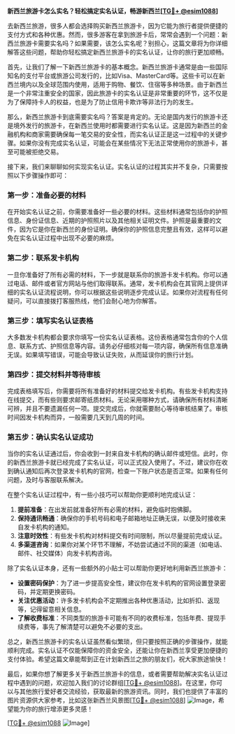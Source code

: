 **新西兰旅游卡怎么实名？轻松搞定实名认证，畅游新西兰[[TG💪+ @esim1088](https://t.me/s/esim1088)]**

去新西兰旅游，很多人都会选择购买新西兰旅游卡，因为它能为旅行者提供便捷的支付方式和各种优惠。然而，很多游客在拿到旅游卡后，常常会遇到一个问题：新西兰旅游卡需要实名吗？如果需要，该怎么实名呢？别担心，这篇文章将为你详细解答这些问题，帮助你轻松搞定新西兰旅游卡的实名认证，让你的旅行更加顺畅。

首先，让我们了解一下新西兰旅游卡的基本概念。新西兰旅游卡通常是由一些国际知名的支付平台或旅游公司发行的，比如Visa、MasterCard等。这些卡可以在新西兰境内以及全球范围内使用，适用于购物、餐饮、住宿等多种场景。由于新西兰是一个非常注重安全的国家，因此旅游卡的实名认证是非常重要的环节，这不仅是为了保障持卡人的权益，也是为了防止信用卡欺诈等非法行为的发生。

那么，新西兰旅游卡到底需要实名吗？答案是肯定的。无论是国内发行的旅游卡还是境外发行的旅游卡，在新西兰使用时都需要进行实名认证。这是因为新西兰的金融机构和商家需要确保每一笔交易的安全性，而实名认证正是这一过程中的关键步骤。如果你没有完成实名认证，可能会在某些情况下无法正常使用你的旅游卡，甚至可能被拒绝交易。

接下来，我们来聊聊如何实现实名认证。实名认证的过程其实并不复杂，只需要按照以下步骤操作即可：

### 第一步：准备必要的材料

在开始实名认证之前，你需要准备好一些必要的材料。这些材料通常包括你的护照信息、身份证信息、近期的护照照片以及其他相关证明文件。护照是最重要的文件，因为它是你在新西兰的身份证明。确保你的护照信息完整且有效，这样可以避免在实名认证过程中出现不必要的麻烦。

### 第二步：联系发卡机构

一旦你准备好了所有必需的材料，下一步就是联系你的旅游卡发卡机构。你可以通过电话、邮件或者官方网站与他们取得联系。通常，发卡机构会在其官网上提供详细的实名认证流程说明，你可以根据这些说明逐步完成认证。如果你对流程有任何疑问，可以直接拨打客服热线，他们会耐心地为你解答。

### 第三步：填写实名认证表格

大多数发卡机构都会要求你填写一份实名认证表格。这份表格通常包含你的个人信息、联系方式、护照信息等内容。请务必仔细核对每一项内容，确保所有信息准确无误。如果填写错误，可能会导致认证失败，从而延误你的旅行计划。

### 第四步：提交材料并等待审核

完成表格填写后，你需要将所有准备好的材料提交给发卡机构。有些发卡机构支持在线提交，而有些则要求邮寄纸质材料。无论采用哪种方式，请确保所有材料清晰可辨，并且不要遗漏任何一项。提交完成后，你就需要耐心等待审核结果了。审核时间因发卡机构而异，一般需要几天到几周的时间。

### 第五步：确认实名认证成功

当你的实名认证通过后，你会收到一封来自发卡机构的确认邮件或短信。此时，你的新西兰旅游卡就已经完成了实名认证，可以正式投入使用了。不过，建议你在收到确认通知后再次登录发卡机构的官网，检查一下账户状态是否正常。如果有任何问题，及时与客服联系解决。

在整个实名认证过程中，有一些小技巧可以帮助你更顺利地完成认证：

1. **提前准备**：在出发前就准备好所有必需的材料，避免临时抱佛脚。
2. **保持通讯畅通**：确保你的手机号码和电子邮箱地址正确无误，以便及时接收来自发卡机构的通知。
3. **注意时效性**：有些发卡机构对材料提交有时间限制，所以尽量提前完成认证。
4. **多渠道咨询**：如果你对某个环节不理解，不妨尝试通过不同的渠道（如电话、邮件、社交媒体）向发卡机构咨询。

除了实名认证本身，还有一些额外的小贴士可以帮助你更好地利用新西兰旅游卡：

- **设置密码保护**：为了进一步提高安全性，建议你在发卡机构的官网设置登录密码，并定期更换密码。
- **关注优惠活动**：许多发卡机构会不定期推出各种优惠活动，比如折扣、返现等，记得留意相关信息。
- **了解收费标准**：不同类型的旅游卡可能有不同的收费标准，包括年费、提现手续费等，事先了解清楚可以避免不必要的支出。

总之，新西兰旅游卡的实名认证虽然看似繁琐，但只要按照正确的步骤操作，就能顺利完成。实名认证不仅能保障你的资金安全，还能让你在新西兰享受更加便捷的支付体验。希望这篇文章能帮到正在计划新西兰之旅的朋友们，祝大家旅途愉快！

最后，如果你想了解更多关于新西兰旅游卡的信息，或者需要帮助解决实名认证过程中遇到的问题，欢迎加入我们的讨论群组[[TG💪+ @esim1088](https://t.me/s/esim1088)]。在这里，你可以与其他旅行爱好者交流经验，获取最新的旅游资讯。同时，我们也提供了丰富的图片资源供大家参考，比如这张新西兰风景图[[TG💪+ @esim1088](https://t.me/s/esim1088)] ![Image](https://i.postimg.cc/4NQfJmqS/Snipaste-2025-05-13-00-14-12.png)，希望能为你的旅行增添更多灵感！

[[TG💪+ @esim1088](https://t.me/s/esim1088) ![Image](https://i.postimg.cc/4NQfJmqS/Snipaste-2025-05-13-00-14-12.png)]